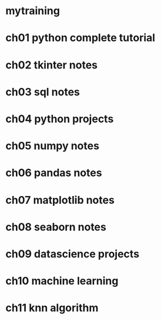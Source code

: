 # mytraining
# ch01 python complete tutorial 
# ch02 tkinter notes 
# ch03 sql notes 
# ch04 python projects 
# ch05 numpy notes 
# ch06 pandas notes 
# ch07 matplotlib notes 
# ch08 seaborn notes 
# ch09 datascience projects 
# ch10 machine learning 
# ch11 knn algorithm
